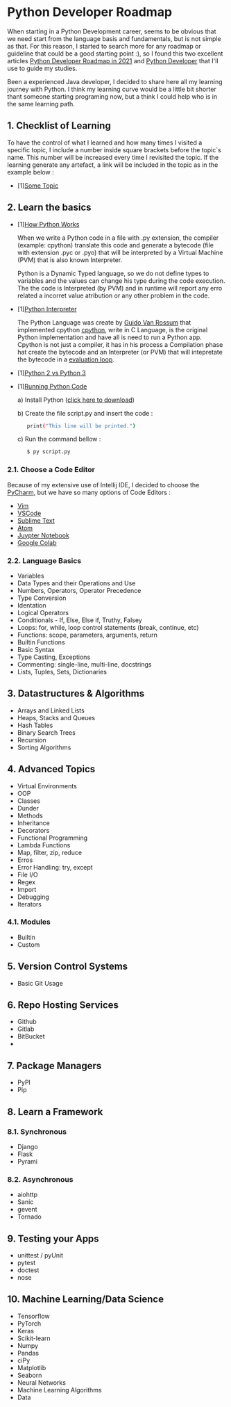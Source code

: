 # Python Developer Roadmap

When starting in a Python Development career, seems to be obvious that we need start from the language basis and fundamentals, but is not simple as that. For this reason, I started to search more for any roadmap or guideline that could be a good starting point :), so I found this two excellent articles [Python Developer Roadmap in 2021](https://dev.to/hb/python-developer-roadmap-in-2021-2bmo) and [Python Developer](https://roadmap.sh/python) that I'll use to guide my studies.

Been a experienced Java developer, I decided to share here all my learning journey with Python. I think my learning curve would be a little bit shorter thant someone starting programing now, but a think I could help who is in the same learning path.

## 1. Checklist of Learning

To have the control of what I learned and how many times I visited a specific topic, I include a number inside square brackets before the topic`s name. This number will be increased every time I revisited the topic. If the learning generate any artefact, a link will be included in the topic as in the example below :

- [1][Some Topic](https://github.com/ads1986/algorithms-and-datastructure/blob/main/src/main/java/com/algorithms/BFS.java)

## 2. Learn the basics

- [1][How Python Works](https://towardsdatascience.com/how-does-python-work-6f21fd197888)

  When we write a Python code in a file with .py extension, the compiler (example: cpython) translate this code and generate a bytecode (file with extension .pyc or .pyo) that will be interpreted by a Virtual Machine (PVM) that is also known Interpreter.

  Python is a Dynamic Typed language, so we do not define types to variables and the values  can change his type during the code execution. The the code is Interpreted (by PVM) and in runtime will report any erro related a incorret value atribution or any other problem in the code.

- [1][Python Interpreter](https://stackoverflow.com/questions/17130975/python-vs-cpython)

  The Python Language was create by [Guido Van Rossum](https://pt.wikipedia.org/wiki/Guido_van_Rossum) that implemented cpython [cpython](https://www.python.org/search/?q=cpython), write in C Language, is the original Python implementation and have all is need to run a Python app. Cpython is not  just a compiler, it has in his process a Compilation phase hat create the bytecode and an Interpreter (or PVM) that will intepretate the bytecode in a [evaluation loop](https://en.wikipedia.org/wiki/Read%E2%80%93eval%E2%80%93print_loop).

- [1][Python 2 vs Python 3](https://www.interviewbit.com/blog/difference-between-python-2-and-3/)

- [1][Running Python Code](https://www.learnpython.org/en/Hello%2C_World%21)

  a) Install Python ([click here to download](https://www.python.org/ftp/python/3.10.0/python-3.10.0-amd64.exe)) 
  
  b) Create the file script.py and insert the code :
     ```bash
        print("This line will be printed.")
     ```
  c) Run the command bellow :
     ```bash
        $ py script.py
     ```

### 2.1. Choose a Code Editor

   Because of my extensive use of Intellij IDE, I decided to choose the [PyCharm](https://www.jetbrains.com/pt-br/pycharm/), but we have so many options of Code Editors :    

  - [Vim](https://www.vim.org/)
  - [VSCode](https://code.visualstudio.com/docs/languages/python)
  - [Sublime Text](https://www.sublimetext.com/)
  - [Atom](https://atom.io/)
  - [Juypter Notebook](https://jupyter.org/)
  - [Google Colab](https://colab.research.google.com/?hl=pt_BR)

### 2.2. Language Basics

- Variables
- Data Types and their Operations and Use
- Numbers, Operators, Operator Precedence
- Type Conversion
- Identation
- Logical Operators
- Conditionals - If, Else, Else if, Truthy, Falsey
- Loops: for, while, loop control statements (break, continue, etc)
- Functions: scope, parameters, arguments, return
- Builtin Functions
- Basic Syntax
- Type Casting, Exceptions
- Commenting: single-line, multi-line, docstrings 
- Lists, Tuples, Sets, Dictionaries

## 3. Datastructures & Algorithms

- Arrays and Linked Lists
- Heaps, Stacks and Queues
- Hash Tables
- Binary Search Trees
- Recursion
- Sorting Algorithms

## 4. Advanced Topics

- Virtual Environments
- OOP
- Classes
- Dunder
- Methods
- Inheritance
- Decorators
- Functional Programming
- Lambda Functions
- Map, filter, zip, reduce
- Erros
- Error Handling: try, except
- File I/O
- Regex
- Import
- Debugging
- Iterators

### 4.1. Modules

- Builtin
- Custom

## 5. Version Control Systems

- Basic Git Usage

## 6. Repo Hosting Services

- Github
- Gitlab
- BitBucket
- 
## 7. Package Managers

- PyPI
- Pip

## 8. Learn a Framework

### 8.1. Synchronous

- Django
- Flask
- Pyrami

### 8.2. Asynchronous

- aiohttp
- Sanic
- gevent
- Tornado

## 9. Testing your Apps

- unittest / pyUnit
- pytest
- doctest
- nose

## 10. Machine Learning/Data Science

- Tensorflow
- PyTorch
- Keras
- Scikit-learn
- Numpy
- Pandas
- ciPy
- Matplotlib
- Seaborn
- Neural Networks
- Machine Learning Algorithms
- Data
